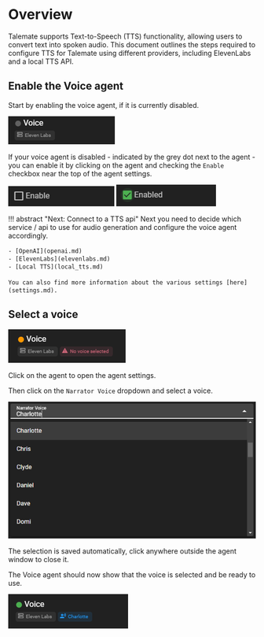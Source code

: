 # Overview

Talemate supports Text-to-Speech (TTS) functionality, allowing users to convert text into spoken audio. This document outlines the steps required to configure TTS for Talemate using different providers, including ElevenLabs and a local TTS API.

## Enable the Voice agent

Start by enabling the voice agent, if it is currently disabled. 

![Voice agent disabled](../../../img/0.26.0/voice-agent-disabled.png)

If your voice agent is disabled - indicated by the grey dot next to the agent - you can enable it by clicking on the agent and checking the `Enable` checkbox near the top of the agent settings.

![Agent disabled](../../../img/0.26.0/agent-disabled.png) ![Agent enabled](../../../img/0.26.0/agent-enabled.png)


!!! abstract "Next: Connect to a TTS api"
    Next you need to decide which service / api to use for audio generation and configure the voice agent accordingly.

    - [OpenAI](openai.md)
    - [ElevenLabs](elevenlabs.md)
    - [Local TTS](local_tts.md)

    You can also find more information about the various settings [here](settings.md).

## Select a voice

![Elevenlaps voice missing](../../../img/0.26.0/voice-agent-no-voice-selected.png)

Click on the agent to open the agent settings.

Then click on the `Narrator Voice` dropdown and select a voice.

![Elevenlaps voice selected](../../../img/0.26.0/voice-agent-select-voice.png)

The selection is saved automatically, click anywhere outside the agent window to close it.

The Voice agent should now show that the voice is selected and be ready to use.

![Elevenlabs ready](../../../img/0.26.0/elevenlabs-ready.png)